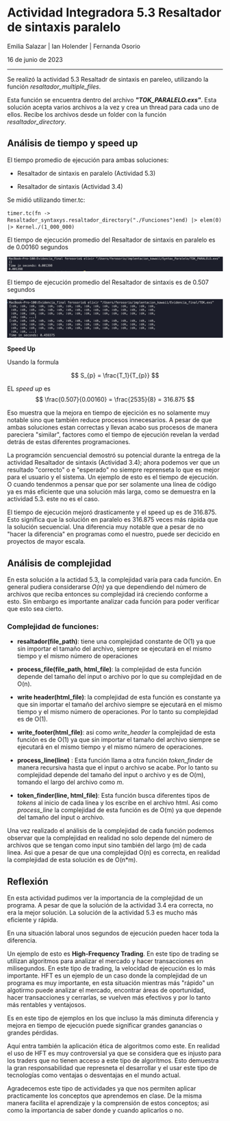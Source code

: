 # Actividad Integradora 5.3 Resaltador de sintaxis paralelo 

Emilia Salazar    |   Ian Holender   |  Fernanda Osorio

16 de junio de 2023

---

Se realizó la actividad 5.3 Resaltadr de sintaxis en pareleo, utilizando la función *resaltador_multiple_files*. 

Esta función se encuentra dentro del archivo ***"TOK_PARALELO.exs"***. Esta solución acepta varios archivos a la vez y crea un thread para cada uno de ellos. Recibe los archivos desde un folder con la función *resaltador_directory*. 

## Análisis de tiempo y speed up
El tiempo promedio de ejecución para ambas soluciones: 

- Resaltador de sintaxis en paralelo (Actividad 5.3)

- Resaltador de sintaxis (Actividad 3.4)

Se midió utilizando timer.tc: 

 ``` 
timer.tc(fn -> Resaltador_syntaxys.resaltador_directory("./Funciones")end) |> elem(0) |> Kernel./(1_000_000)
 ``` 

El tiempo de ejecución promedio del Resaltador de sintaxis en paralelo es de 0.00160 segundos


![Example Image](/Screenshot%202023-06-16%20at%2015.57.37.png)


El tiempo de ejecución promedio del Resaltador de sintaxis es de 0.507 segundos

![Example Image](/Screenshot%202023-06-16%20at%2015.56.31.png)



**Speed Up**

Usando la formula 

$$ S_{p} = \frac{T_1}{T_{p}} $$

EL *speed up* es $$ \frac{0.507}{0.00160} = \frac{2535}{8} = 316.875 $$ 

Eso muestra que la mejora en tiempo de ejecición es no solamente muy notable sino que también reduce procesos innecesarios. 
A pesar de que ambas soluciones estan correctas y llevan acabo sus procesos de manera pareciera "similar", factores como el tiempo de ejecución revelan la verdad detrás de estas diferentes programaciones.

La programción sencuencial demostró su potencial durante la entrega de la actividad Resaltador de sintaxis (Actividad 3.4); ahora podemos ver que un resultado "correcto" o e "esperado" no siempre reprenseta lo que es mejor para el usuario y el sistema. Un ejemplo de esto es el tiempo de ejecución. O cuando tendenmos a pensar que por ser solamente una línea de código ya es más eficiente que una solución más larga, como se demuestra en la actividad 5.3. este no es el caso. 

El tiempo de ejecución mejoró drasticamente y el speed up es de 316.875. Esto significa que la solución en paralelo es 316.875 veces más rápida que la solución secuencial. Una diferencia muy notable que a pesar de no "hacer la diferencia" en programas como el nuestro, puede ser decicido en proyectos de mayor escala. 

## Análisis de complejidad 

En esta solución a la actidad 5.3, la complejidad varía para cada función. 
En general pudiera considerarse *O(n)* ya que dependiendo del número de archivos que reciba entonces su complejidad irá creciendo conforme a esto. Sin embargo es importante analizar cada función para poder verificar que esto sea cierto. 

### Complejidad de funciones:
- **resaltador(file_path)**: tiene una complejidad constante de O(1) ya que sin importar el tamaño del archivo, siempre se ejecutará en el mismo tiempo y el mismo número de operaciones
- **process_file(file_path, html_file)**: la complejidad de esta función depende del tamaño del input o archivo por lo que su complejidad en de O(n).
- **write header(html_file)**: la complejidad de esta función es constante ya que sin importar el tamaño del archivo siempre se ejecutará en el mismo tiempo y el mismo número de operaciones. Por lo tanto su complejidad es de O(1).
- **write_footer(html_file)**: asi como *write_header* la complejidad de esta función es de O(1) ya que sin importar el tamaño del archivo siempre se ejecutará en el mismo tiempo y el mismo número de operaciones.
- **process_line(line)** : Esta función llama a otra función *token_finder* de manera recursiva hasta que el input o archivo se acabe. Por lo tanto su complejidad depende del tamaño del input o archivo y es de O(m), tomando el largo del archivo como *m*.

- **token_finder(line, html_file)**: Esta función busca diferentes tipos de *tokens* al inicio de cada línea y los escribe en el archivo html. Asi como *process_line* la complejidad de esta función es de O(m) ya que depende del tamaño del input o archivo. 

Una vez realizado el análisis de la complejidad de cada función podemos observar que la complejidad en realidad no solo depende del número de archivos que se tengan como input sino también del largo (m) de cada linea. Asi que a pesar de que una complejidad O(n) es correcta, en realidad la complejidad de esta solución es de O(n*m).

## Reflexión

En esta actividad pudimos ver la importancia de la complejidad de un programa. A pesar de que la solución de la actividad 3.4 era correcta, no era la mejor solución. La solución de la actividad 5.3 es mucho más eficiente y rápida. 

En una situación laboral unos segundos de ejecución pueden hacer toda la diferencia. 

Un ejemplo de esto es **High-Frequency Trading**. En este tipo de trading se utilizan algoritmos para analizar el mercado y hacer transacciones en milisegundos. En este tipo de trading, la velocidad de ejecución es lo más importante. HFT es un ejemplo de un caso donde la complejidad de un programa es muy importante, en esta situación mientras más "rápido" un algotirmo puede analizar el mercado, encontrar áreas de oportunidad, hacer transacciones y cerrarlas, se vuelven más efectivos y por lo tanto más rentables y ventajosos.

Es en este tipo de ejemplos en los que incluso la más diminuta diferencia y mejora en tiempo de ejecución puede significar grandes ganancias o grandes pérdidas.

Aquí entra también la aplicación ética de algoritmos como este. En realidad el uso de HFT es muy controversial ya que se considera que es injusto para los traders que no tienen acceso a este tipo de algoritmos. Esto demuestra la gran responsabilidad que represneta el desarrollar y el usar este tipo de tecnologías como ventajas o desventajas en el mundo actual.

Agradecemos este tipo de actividades ya que nos permiten aplicar practicamente los conceptos que aprendemos en clase. De la misma manera facilita el aprendizaje y la comprensión de estos conceptos; asi como la importancia de saber donde y cuando aplicarlos o no. 



